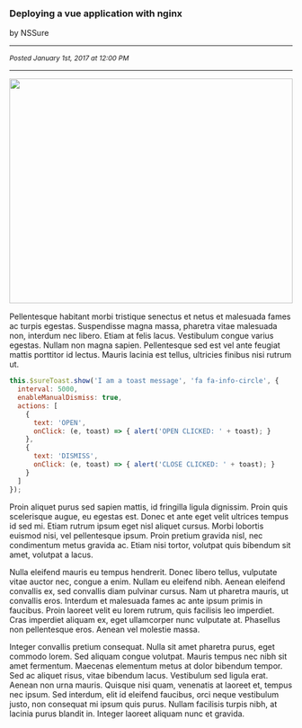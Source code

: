 <h3>Deploying a vue application with nginx</h3>
<p>by NSSure</p>

<hr>

<p style="font-size: .75rem; font-style: italic;">Posted January 1st, 2017 at 12:00 PM</p>

<hr>

<div class="post-banner" style="height: 400px; overflow: hidden; margin-bottom: 15px;">
    <img src="/blog/sample-blog-post/images/banner.jpg" id="test" style="width: 100%;" />
</div>

Pellentesque habitant morbi tristique senectus et netus et malesuada fames ac turpis egestas. Suspendisse magna massa, pharetra vitae malesuada non, interdum nec libero. Etiam at felis lacus. Vestibulum congue varius egestas. Nullam non magna sapien. Pellentesque sed est vel ante feugiat mattis porttitor id lectus. Mauris lacinia est tellus, ultricies finibus nisi rutrum ut.

```javascript
this.$sureToast.show('I am a toast message', 'fa fa-info-circle', {
  interval: 5000,
  enableManualDismiss: true,
  actions: [
    { 
      text: 'OPEN', 
      onClick: (e, toast) => { alert('OPEN CLICKED: ' + toast); } 
    },
    { 
      text: 'DISMISS', 
      onClick: (e, toast) => { alert('CLOSE CLICKED: ' + toast); } 
    }
  ]
});
```
Proin aliquet purus sed sapien mattis, id fringilla ligula dignissim. Proin quis scelerisque augue, eu egestas est. Donec et ante eget velit ultrices tempus id sed mi. Etiam rutrum ipsum eget nisl aliquet cursus. Morbi lobortis euismod nisi, vel pellentesque ipsum. Proin pretium gravida nisl, nec condimentum metus gravida ac. Etiam nisi tortor, volutpat quis bibendum sit amet, volutpat a lacus.

Nulla eleifend mauris eu tempus hendrerit. Donec libero tellus, vulputate vitae auctor nec, congue a enim. Nullam eu eleifend nibh. Aenean eleifend convallis ex, sed convallis diam pulvinar cursus. Nam ut pharetra mauris, ut convallis eros. Interdum et malesuada fames ac ante ipsum primis in faucibus. Proin laoreet velit eu lorem rutrum, quis facilisis leo imperdiet. Cras imperdiet aliquam ex, eget ullamcorper nunc vulputate at. Phasellus non pellentesque eros. Aenean vel molestie massa.

Integer convallis pretium consequat. Nulla sit amet pharetra purus, eget commodo lorem. Sed aliquam congue volutpat. Mauris tempus nec nibh sit amet fermentum. Maecenas elementum metus at dolor bibendum tempor. Sed ac aliquet risus, vitae bibendum lacus. Vestibulum sed ligula erat. Aenean non urna mauris. Quisque nisi quam, venenatis at laoreet et, tempus nec ipsum. Sed interdum, elit id eleifend faucibus, orci neque vestibulum justo, non consequat mi ipsum quis purus. Nullam facilisis turpis nibh, at lacinia purus blandit in. Integer laoreet aliquam nunc et gravida.
